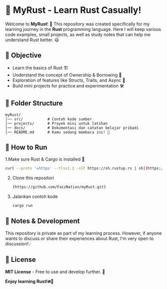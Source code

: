 # 🦀 MyRust - Learn Rust Casually!

Welcome to **MyRust**! 🚀
This repository was created specifically for my learning journey in the **Rust** programming language. Here I will keep various code examples, small projects, as well as study notes that can help me understand Rust better. 😃

## 🎯 Objective

- Learn the basics of Rust 🏗️
- Understand the concept of Ownership & Borrowing 🔄
- Exploration of features like Structs, Traits, and Async 🌟
- Build mini projects for practice and experimentation 🛠️

## 📂 Folder Structure

```
myRust/
│── src/           # Contoh kode sumber
│── projects/      # Proyek mini untuk latihan
│── docs/          # Dokumentasi dan catatan belajar pribadi
│── README.md      # Kamu sedang membaca ini! 👀
```

## 🚀 How to Run

1.Make sure Rust & Cargo is installed 🦀
   ```sh
  curl --proto '=https' --tlsv1.2 -sSf https://sh.rustup.rs | sh](https://rustup.rs/)
   ```
2. Clone this repositori
   ```sh
   (https://github.com/FaizNation/myRust.git)
   ```
3. Jalankan contoh kode
   ```sh
   cargo run
   ```

## 🤝 Notes & Development

This repository is private as part of my learning process. However, if anyone wants to discuss or share their experiences about Rust, I'm very open to discussion!💡

## 📜 License

**MIT License** - Free to use and develop further. 🚀

**Enjoy learning Rust!🔥🦀**

